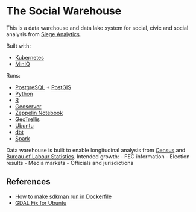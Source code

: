 # The Social Warehouse

This is a data warehouse and data lake system for social, civic and social analysis from [Siege Analytics](1).

Built with:

- [Kubernetes](4)
- [MinIO](13)

Runs:  

- [PostgreSQL](5) + [PostGIS](6)
- [Python](7)
- [R](8)
- [Geoserver](9)
- [Zeppelin Notebook](10) 
- [GeoTrellis](11)
- [Ubuntu](12)
- [dbt](14)
- [Spark](15)

Data warehouse is built to enable longitudinal analysis from [Census](2) and [Bureau of Labour Statistics](3).
Intended growth: 
    - FEC information
    - Election results
    - Media markets
    - Officials and jurisdictions

## References

- [How to make sdkman run in Dockerfile](16)
- [GDAL Fix for Ubuntu](17)

[1]: http://www.siegeanalytics.com
[2]: http://www.census.gov
[3]: http://www.bls.gov
[4]: https://kubernetes.io
[5]: https://www.postgresql.org
[6]: https://www.postgis.net
[7]: https://www.python.org
[8]: https://www.r-project.org
[9]: https://www.geoserver.org
[10]: https://zeppelin.apache.org
[11]: https://geotrellis.readthedocs.io/en/latest/
[12]: https://www.ubuntu.org
[13]: https://www.min.io
[14]: https://medium.com/israeli-tech-radar/first-steps-with-dbt-over-postgres-db-f6b350bf4526
[15]: https://medium.com/@MarinAgli1/setting-up-a-spark-standalone-cluster-on-docker-in-layman-terms-8cbdc9fdd14b
[16]: https://stackoverflow.com/questions/62188599/cannot-build-dockerfile-with-sdkman
[17]: https://gis.stackexchange.com/questions/28966/python-gdal-package-missing-header-file-when-installing-via-pip
